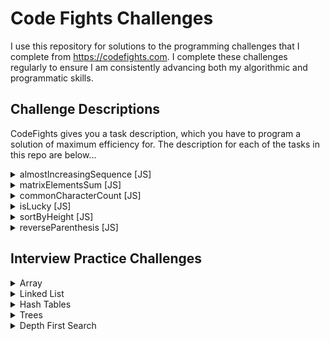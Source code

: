 # Code Fights Challenges
I use this repository for solutions to the programming challenges that I complete from https://codefights.com.  I complete these challenges regularly to ensure I am consistently advancing both my algorithmic and programmatic skills.

## Challenge Descriptions
CodeFights gives you a task description, which you have to program a solution of maximum efficiency for.  The description for each of the tasks in this repo are below...


<details>
    <summary>almostIncreasingSequence [JS]</summary>
    <br>

[Codefights Link](https://app.codesignal.com/arcade/intro/level-2/2mxbGwLzvkTCKAJMG)<br>
Given a sequence of integers as an array, determine whether it is possible to obtain a strictly increasing sequence by removing no more than one element from the array.

Example

For sequence = [1, 3, 2, 1], the output should be
almostIncreasingSequence(sequence) = false;

There is no one element in this array that can be removed in order to get a strictly increasing sequence.

For sequence = [1, 3, 2], the output should be
almostIncreasingSequence(sequence) = true.

You can remove 3 from the array to get the strictly increasing sequence [1, 2]. Alternately, you can remove 2 to get the strictly increasing sequence [1, 3].

Input/Output

[execution time limit] 4 seconds (js)

[input] array.integer sequence

Guaranteed constraints:
2 ≤ sequence.length ≤ 105,
-105 ≤ sequence[i] ≤ 105.

[output] boolean

Return true if it is possible to remove one element from the array in order to get a strictly increasing sequence, otherwise return false.
</details>





<details>
    <summary>matrixElementsSum [JS]</summary>
    <br>
After they became famous, the CodeBots all decided to move to a new building and live together. The building is represented by a rectangular matrix of rooms. Each cell in the matrix contains an integer that represents the price of the room. Some rooms are free (their cost is 0), but that's probably because they are haunted, so all the bots are afraid of them. That is why any room that is free or is located anywhere below a free room in the same column is not considered suitable for the bots to live in.

Help the bots calculate the total price of all the rooms that are suitable for them.

Example

For matrix = [[0, 1, 1, 2], [0, 5, 0, 0], [2, 0, 3, 3]] the output should be matrixElementsSum(matrix) = 9.

Here's the rooms matrix with unsuitable rooms marked with 'x':

[[x, 1, 1, 2], [x, 5, x, x], [x, x, x, x]] Thus, the answer is 1 + 5 + 1 + 2 = 9.

For matrix = [[1, 1, 1, 0], [0, 5, 0, 1], [2, 1, 3, 10]] the output should be matrixElementsSum(matrix) = 9.

Here's the rooms matrix with unsuitable rooms marked with 'x':

[[1, 1, 1, x], [x, 5, x, x], [x, 1, x, x]] Note that the free room in the first row make the full column unsuitable for bots.

Thus, the answer is 1 + 1 + 1 + 5 + 1 = 9.

Input/Output

[execution time limit] 4 seconds (js)

[input] array.array.integer matrix

A 2-dimensional array of integers representing a rectangular matrix of the building.

Guaranteed constraints: 1 ≤ matrix.length ≤ 5, 1 ≤ matrix[i].length ≤ 5, 0 ≤ matrix[i][j] ≤ 10.

[output] integer

The total price of all the rooms that are suitable for the CodeBots to live in.
</details>





<details>
    <summary>commonCharacterCount [JS]</summary>
    <br>
    Given two strings, find the number of common characters between them.

Example

For s1 = "aabcc" and s2 = "adcaa", the output should be
commonCharacterCount(s1, s2) = 3.

Strings have 3 common characters - 2 "a"s and 1 "c".

Input/Output

[execution time limit] 4 seconds (js)

[input] string s1

A string consisting of lowercase latin letters a-z.

Guaranteed constraints:
1 ≤ s1.length ≤ 15.

[input] string s2

A string consisting of lowercase latin letters a-z.

Guaranteed constraints:
1 ≤ s2.length ≤ 15.

[output] integer
</details>




<details>
    <summary>isLucky [JS]</summary>
    <br>
    Ticket numbers usually consist of an even number of digits. A ticket number is considered lucky if the sum of the first half of the digits is equal to the sum of the second half.

Given a ticket number n, determine if it's lucky or not.

Example

For n = 1230, the output should be
isLucky(n) = true;
For n = 239017, the output should be
isLucky(n) = false.
Input/Output

[execution time limit] 4 seconds (js)

[input] integer n

A ticket number represented as a positive integer with an even number of digits.

Guaranteed constraints:
10 ≤ n < 106.

[output] boolean

true if n is a lucky ticket number, false otherwise.
</details>




<details>
    <summary>sortByHeight [JS]</summary>
    <br>
    Some people are standing in a row in a park. There are trees between them which cannot be moved. Your task is to rearrange the people by their heights in a non-descending order without moving the trees.

Example

For a = [-1, 150, 190, 170, -1, -1, 160, 180], the output should be
sortByHeight(a) = [-1, 150, 160, 170, -1, -1, 180, 190].

Input/Output

[execution time limit] 4 seconds (js)

[input] array.integer a

If a[i] = -1, then the ith position is occupied by a tree. Otherwise a[i] is the height of a person standing in the ith position.

Guaranteed constraints:
5 ≤ a.length ≤ 15,
-1 ≤ a[i] ≤ 200.

[output] array.integer

Sorted array a with all the trees untouched.
</details>




<details><summary>reverseParenthesis [JS]</summary><br>
    You have a string s that consists of English letters, punctuation marks, whitespace characters, and brackets. It is guaranteed that the parentheses in s form a regular bracket sequence.

Your task is to reverse the strings contained in each pair of matching parentheses, starting from the innermost pair. The results string should not contain any parentheses.

Example

For string s = "a(bc)de", the output should be
reverseParentheses(s) = "acbde".

Input/Output

[execution time limit] 4 seconds (js)

[input] string s

A string consisting of English letters, punctuation marks, whitespace characters and brackets. It is guaranteed that parentheses form a regular bracket sequence.

Constraints:
5 ≤ s.length ≤ 55.

[output] string
</details>




## Interview Practice Challenges

<details><summary>Array</summary><br>

* [First Duplicate](https://codefights.com/interview-practice/task/pMvymcahZ8dY4g75q)
* [First Not Repeating Character](https://codefights.com/interview-practice/task/uX5iLwhc6L5ckSyNC)
* [Rotate Image](https://codefights.com/interview-practice/task/5A8jwLGcEpTPyyjTB)
* [Sudoku2](https://codefights.com/interview-practice/task/SKZ45AF99NpbnvgTn)
* [Is Crypt Solution](https://codefights.com/interview-practice/task/yM4uWYeQTHzYewW9H)
</details>

<details><summary>Linked List</summary><br>

* [Remove K from Linked List](https://codefights.com/interview-practice/task/gX7NXPBrYThXZuanm)
* [Is List Panlindrome?](https://codefights.com/interview-practice/task/HmNvEkfFShPhREMn4)
* [Add Two Huge Numbers](https://codefights.com/interview-practice/task/RvDFbsNC3Xn7pnQfH)
* [Merge Two Linked Lists](https://codefights.com/interview-practice/task/6rE3maCQwrZS3Mm2H)
* [Reverse Nodes in K Groups](https://codefights.com/interview-practice/task/XP2Wn9pwZW6hvqH67)
* [Rearrange Last N](https://codefights.com/interview-practice/task/5vcioHMkhGqkaQQYt)
</details>

<details><summary>Hash Tables</summary><br>

* [Grouping Dishes](https://codefights.com/interview-practice/task/xrFgR63cw7Nch4vXo)
* [Are Following Patterns](https://codefights.com/interview-practice/task/3PcnSKuRkqzp8F6BN)
* [Contains Closest Numbers](https://codefights.com/interview-practice/task/njfXsvjRthFKmMwLC)
* [Possible Sums](https://codefights.com/interview-practice/task/rMe9ypPJkXgk3MHhZ)
</details>

<details><summary>Trees</summary><br>

* [Has Path with Given Sum](https://codefights.com/interview-practice/task/TG4tEMPnAc3PnzRCs)
* [Is Tree Symmetric](https://codefights.com/interview-practice/task/tXN6wQsTknDT6bNrf)
* [Find Profession](https://codefights.com/interview-practice/task/FwAR7koSB3uYYsqDp)
* [K Largest in BST](https://codefights.com/interview-practice/task/jAKLMWLu8ynBhYsv6)
* [Is Subtree](https://codefights.com/interview-practice/task/mDpAJnDQkJqaYYsCg)
* [Delete from BST](https://codefights.com/interview-practice/task/oZXs4td52fsdWC9kR)
* [Restore Binary Tree](https://codefights.com/interview-practice/task/AaWaYxi8gjtbqgp2M)
</details>

<details><summary>Depth First Search</summary><br>

* [Longest Path](https://codefights.com/interview-practice/task/iXJRYae6TBqc4ymFg)
* [Traverse Tree](https://codefights.com/interview-practice/task/PhNPP45hZGNwpPchi)
* [Largest Value in Tree Row](https://codefights.com/interview-practice/task/m9vC4ALaAeudkwRTF)
* [Digit Tree Sum](https://codefights.com/interview-practice/task/2oxNWXTS8eWBzvnRB)
* [Graph Distance](https://codefights.com/interview-practice/task/QTirmApTj7sWaidLk)
</details>
